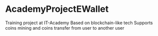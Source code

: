 # AcademyProjectEWallet
Training project at IT-Academy
Based on blockchain-like tech
Supports coins mining and coins transfer from user to another user
